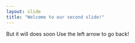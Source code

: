 ```yaml
---
layout: slide
title: "Welcome to our second slide!"
---
```

But it will does soon
Use the left arrow to go back!
